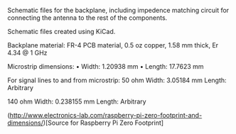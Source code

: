 Schematic files for the backplane, including impedence matching circuit for connecting the antenna to the rest of the components.

Schematic files created using KiCad.

Backplane material: FR-4 PCB material, 0.5 oz copper, 1.58 mm thick, Er 4.34 @ 1 GHz

Microstrip dimensions:
	• Width:	1.20938 mm
	• Length:	17.7623 mm

For signal lines to and from microstrip:
50 ohm
	Width:  3.05184 mm
	Length: Arbitrary

140 ohm
	Width:  0.238155 mm
	Length: Arbitrary


(http://www.electronics-lab.com/raspberry-pi-zero-footprint-and-dimensions/)[Source for Raspberry Pi Zero Footprint]
